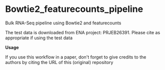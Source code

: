 # Bowtie2_featurecounts_pipeline
Bulk RNA-Seq pipeline using Bowtie2 and featurecounts


The test data is downloaded from ENA project: PRJEB26391. Please cite as appropriate if using the test data

**Usage**

If you use this workflow in a paper, don't forget to give credits to the authors by citing the URL of this (original) repository
